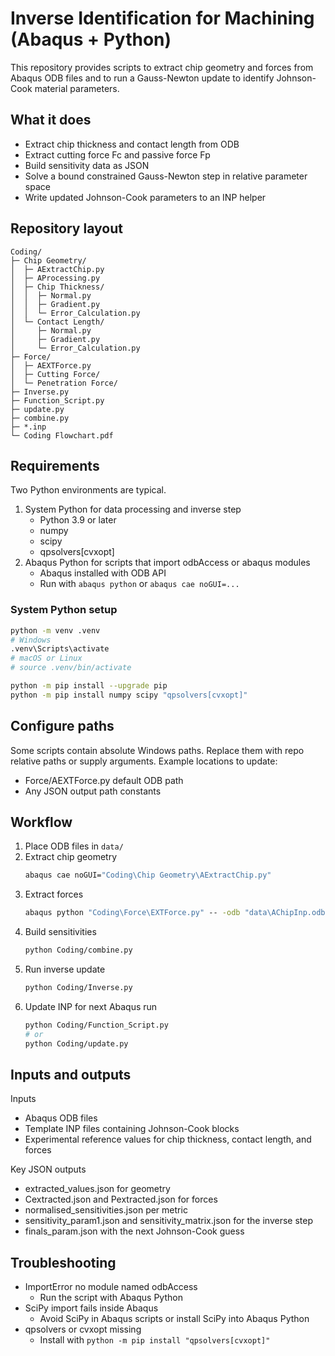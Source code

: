 # Inverse Identification for Machining (Abaqus + Python)

This repository provides scripts to extract chip geometry and forces from Abaqus ODB files and to run a Gauss-Newton update to identify Johnson-Cook material parameters.

## What it does
- Extract chip thickness and contact length from ODB
- Extract cutting force Fc and passive force Fp
- Build sensitivity data as JSON
- Solve a bound constrained Gauss-Newton step in relative parameter space
- Write updated Johnson-Cook parameters to an INP helper

## Repository layout
```
Coding/
├─ Chip Geometry/
│  ├─ AExtractChip.py
│  ├─ AProcessing.py
│  ├─ Chip Thickness/
│  │  ├─ Normal.py
│  │  ├─ Gradient.py
│  │  └─ Error_Calculation.py
│  └─ Contact Length/
│     ├─ Normal.py
│     ├─ Gradient.py
│     └─ Error_Calculation.py
├─ Force/
│  ├─ AEXTForce.py
│  ├─ Cutting Force/
│  └─ Penetration Force/
├─ Inverse.py
├─ Function_Script.py
├─ update.py
├─ combine.py
├─ *.inp
└─ Coding Flowchart.pdf
```

## Requirements
Two Python environments are typical.
1. System Python for data processing and inverse step
   - Python 3.9 or later
   - numpy
   - scipy
   - qpsolvers[cvxopt]
2. Abaqus Python for scripts that import odbAccess or abaqus modules
   - Abaqus installed with ODB API
   - Run with `abaqus python` or `abaqus cae noGUI=...`

### System Python setup
```bash
python -m venv .venv
# Windows
.venv\Scripts\activate
# macOS or Linux
# source .venv/bin/activate

python -m pip install --upgrade pip
python -m pip install numpy scipy "qpsolvers[cvxopt]"
```

## Configure paths
Some scripts contain absolute Windows paths. Replace them with repo relative paths or supply arguments.
Example locations to update:
- Force/AEXTForce.py default ODB path
- Any JSON output path constants

## Workflow
1. Place ODB files in `data/`
2. Extract chip geometry
   ```bat
   abaqus cae noGUI="Coding\Chip Geometry\AExtractChip.py"
   ```
3. Extract forces
   ```bat
   abaqus python "Coding\Force\EXTForce.py" -- -odb "data\AChipInp.odb"
   ```
4. Build sensitivities
   ```bash
   python Coding/combine.py
   ```
5. Run inverse update
   ```bash
   python Coding/Inverse.py
   ```
6. Update INP for next Abaqus run
   ```bash
   python Coding/Function_Script.py
   # or
   python Coding/update.py
   ```

## Inputs and outputs
Inputs
- Abaqus ODB files
- Template INP files containing Johnson-Cook blocks
- Experimental reference values for chip thickness, contact length, and forces

Key JSON outputs
- extracted_values.json for geometry
- Cextracted.json and Pextracted.json for forces
- normalised_sensitivities.json per metric
- sensitivity_param1.json and sensitivity_matrix.json for the inverse step
- finals_param.json with the next Johnson-Cook guess

## Troubleshooting
- ImportError no module named odbAccess
  - Run the script with Abaqus Python
- SciPy import fails inside Abaqus
  - Avoid SciPy in Abaqus scripts or install SciPy into Abaqus Python
- qpsolvers or cvxopt missing
  - Install with `python -m pip install "qpsolvers[cvxopt]"`
